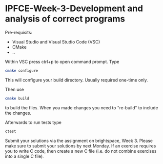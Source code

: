 # IPFCE-Week-3-Development and analysis of correct programs

Pre-requisits: 
- Visual Studio and Visual Studio Code (VSC)
- CMake 
- ..

Within VSC press ctrl+p to open command prompt. Type
```bash
cmake configure 
```
This will configure your build directory. Usually required one-time only.

Then use 
```bash
cmake build
```
to build the files. When you made changes you need to "re-build" to include the changes.

Afterwards to run tests type 
```bash
ctest
```

Submit your solutions via the assignment on brightspace, Week 3. Please make
sure to submit your solutions by next Monday. If an exercise requires you to write C
code, then create a new C file (i.e. do not combine exercises into a single C file).  
